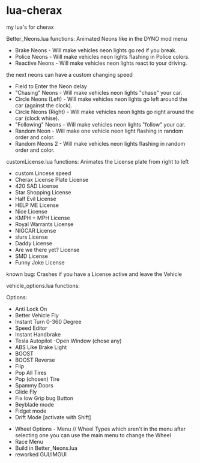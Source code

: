 # lua-cherax
my lua's for cherax

Better_Neons.lua functions:
Animated Neons like in the DYNO mod menu

+ Brake Neons - Will make vehicles neon lights go red if you break.
+ Police Neons - Will make vehicles neon lights flashing in Police colors.
+ Reactive Neons - Will make vehicles neon lights react to your driving.

the next neons can have a custom changing speed
+ Field to Enter the Neon delay
+ "Chasing" Neons - Will make vehicles neon lights "chase" your car.
+ Circle Neons (Left) - Will make vehicles neon lights go left around the car (against the clock).
+ Circle Neons (Right) - Will make vehicles neon lights go right around the car (clock whise).
+ "Following" Neons - Will make vehicles neon lights "follow" your car.
+ Random Neon - Will make one vehicle neon light flashing in random order and color.
+ Random Neons 2 - Will make vehicles neon lights flashing in random order and color.

customLicense.lua functions:
Animates the License plate from right to left

+ custom Lincese speed
+ Cherax License Plate License
+ 420 SAD License
+ Star Shopping License
+ Half Evil License 
+ HELP ME License
+ Nice License
+ KMPH + MPH License
+ Royal Warrants License
+ NIGCAR License
+ slurs License
+ Daddy License
+ Are we there yet? License
+ SMD License
+ Funny Joke License

known bug:  Crashes if you have a License active and leave the Vehicle

vehicle_options.lua functions:

Options:
- Anti Lock On
- Better Vehicle Fly
- Instant Turn 0-360 Degree
- Speed Editor
- Instant Handbrake
- Tesla Autopilot
-Open Window (chose any)
- ABS Like Brake Light
- BOOST
- BOOST Reverse
- Flip
- Pop All Tires
- Pop (chosen) Tire
- Spammy Doors
- Glide Fly
- Fix low Grip bug Button
- Beyblade mode
- Fidget mode
- Drift Mode [activate with Shift]


+ Wheel Options - Menu // Wheel Types which aren't in the menu after selecting one you can use the main menu to change the Wheel
+ Race Menu
+ Build in Better_Neons.lua
+ reworked GUI/IMGUI
